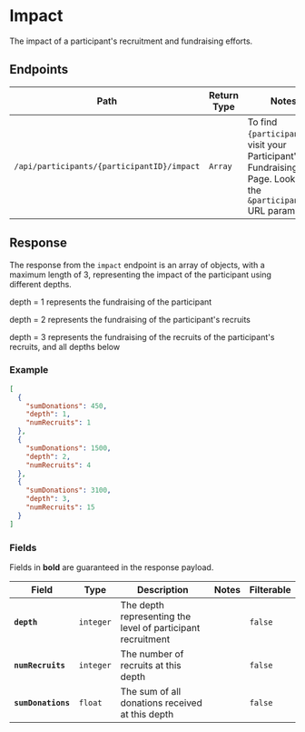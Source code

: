 # Impact

The impact of a participant's recruitment and fundraising efforts.

## Endpoints

|Path|Return Type|Notes|
|---|---|---|
|`/api/participants/{participantID}/impact`|`Array`|To find `{participantID}`, visit your Participant's Fundraising Page. Look for the `&participantID=` URL parameter.|

## Response

The response from the `impact` endpoint is an array of objects, with a maximum length of 3, representing the impact of the participant using different depths.

depth = 1 represents the fundraising of the participant

depth = 2 represents the fundraising of the participant's recruits

depth = 3 represents the fundraising of the recruits of the participant's recruits, and all depths below 

### Example

```json
[
  {
    "sumDonations": 450,
    "depth": 1,
    "numRecruits": 1
  },
  {
    "sumDonations": 1500,
    "depth": 2,
    "numRecruits": 4
  },
  {
    "sumDonations": 3100,
    "depth": 3,
    "numRecruits": 15
  }
]
```

### Fields

Fields in **bold** are guaranteed in the response payload.

|Field|Type|Description|Notes|Filterable|
|---|---|---|---|---|
|**`depth`**|`integer`|The depth representing the level of participant recruitment||`false`|
|**`numRecruits`**|`integer`|The number of recruits at this depth||`false`|
|**`sumDonations`**|`float`|The sum of all donations received at this depth||`false`|